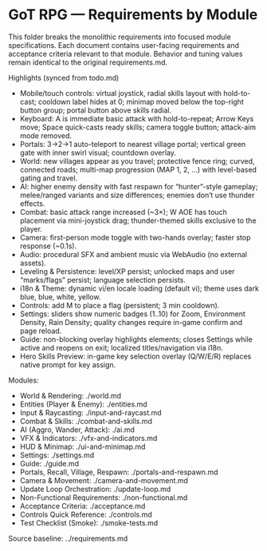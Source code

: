 # GoT RPG — Requirements by Module

This folder breaks the monolithic requirements into focused module specifications. Each document contains user-facing requirements and acceptance criteria relevant to that module. Behavior and tuning values remain identical to the original requirements.md.

Highlights (synced from todo.md)
- Mobile/touch controls: virtual joystick, radial skills layout with hold-to-cast; cooldown label hides at 0; minimap moved below the top-right button group; portal button above skills radial.
- Keyboard: A is immediate basic attack with hold-to-repeat; Arrow Keys move; Space quick-casts ready skills; camera toggle button; attack-aim mode removed.
- Portals: 3→2→1 auto-teleport to nearest village portal; vertical green gate with inner swirl visual; countdown overlay.
- World: new villages appear as you travel; protective fence ring; curved, connected roads; multi-map progression (MAP 1, 2, …) with level-based gating and travel.
- AI: higher enemy density with fast respawn for “hunter”-style gameplay; melee/ranged variants and size differences; enemies don’t use thunder effects.
- Combat: basic attack range increased (~3×); W AOE has touch placement via mini-joystick drag; thunder-themed skills exclusive to the player.
- Camera: first-person mode toggle with two-hands overlay; faster stop response (~0.1s).
- Audio: procedural SFX and ambient music via WebAudio (no external assets).
- Leveling & Persistence: level/XP persist; unlocked maps and user “marks/flags” persist; language selection persists.
- i18n & Theme: dynamic vi/en locale loading (default vi); theme uses dark blue, blue, white, yellow.
- Controls: add M to place a flag (persistent; 3 min cooldown).
- Settings: sliders show numeric badges (1..10) for Zoom, Environment Density, Rain Density; quality changes require in-game confirm and page reload.
- Guide: non-blocking overlay highlights elements; closes Settings while active and reopens on exit; localized titles/navigation via i18n.
- Hero Skills Preview: in-game key selection overlay (Q/W/E/R) replaces native prompt for key assign.

Modules:
- World & Rendering: ./world.md
- Entities (Player & Enemy): ./entities.md
- Input & Raycasting: ./input-and-raycast.md
- Combat & Skills: ./combat-and-skills.md
- AI (Aggro, Wander, Attack): ./ai.md
- VFX & Indicators: ./vfx-and-indicators.md
- HUD & Minimap: ./ui-and-minimap.md
- Settings: ./settings.md
- Guide: ./guide.md
- Portals, Recall, Village, Respawn: ./portals-and-respawn.md
- Camera & Movement: ./camera-and-movement.md
- Update Loop Orchestration: ./update-loop.md
- Non-Functional Requirements: ./non-functional.md
- Acceptance Criteria: ./acceptance.md
- Controls Quick Reference: ./controls.md
- Test Checklist (Smoke): ./smoke-tests.md

Source baseline: ../requirements.md
